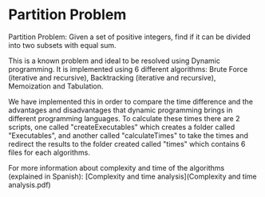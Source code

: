 # Partition Problem
Partition Problem: Given a set of positive integers, find if it can be divided into two subsets with equal sum.

This is a known problem and ideal to be resolved using Dynamic programming. It is implemented using 6 different algorithms: Brute Force (iterative and recursive), Backtracking (iterative and recursive), Memoization and Tabulation. 

We have implemented this in order to compare the time difference and the advantages and disadvantages that dynamic programming brings in different programming languages.
To calculate these times there are 2 scripts, one called "createExecutables" which creates a folder called "Executables", and another called "calculateTimes" to take the times and redirect the results to the folder created called "times" which contains 6 files for each algorithms.

For more information about complexity and time of the algorithms (explained in Spanish): [Complexity and time analysis](Complexity and time analysis.pdf)
